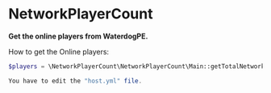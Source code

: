 # NetworkPlayerCount
**Get the online players from WaterdogPE.**

How to get the Online players:
```php
$players = \NetworkPlayerCount\NetworkPlayerCount\Main::getTotalNetworkPlayers() ?? 0;

You have to edit the "host.yml" file.
